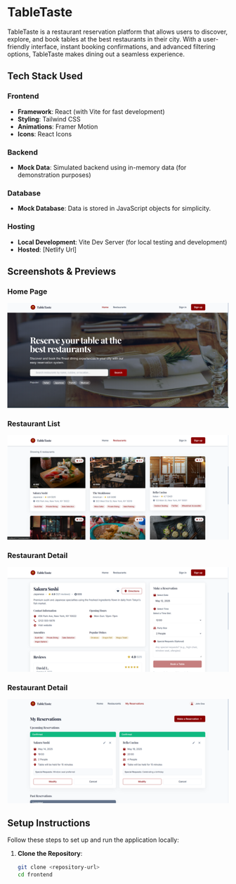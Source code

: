 # TableTaste

TableTaste is a restaurant reservation platform that allows users to discover, explore, and book tables at the best restaurants in their city. With a user-friendly interface, instant booking confirmations, and advanced filtering options, TableTaste makes dining out a seamless experience.

## Tech Stack Used

### Frontend
- **Framework**: React (with Vite for fast development)
- **Styling**: Tailwind CSS
- **Animations**: Framer Motion
- **Icons**: React Icons

### Backend
- **Mock Data**: Simulated backend using in-memory data (for demonstration purposes)

### Database
- **Mock Database**: Data is stored in JavaScript objects for simplicity.

### Hosting
- **Local Development**: Vite Dev Server (for local testing and development)
- **Hosted**: [Netlify Url]

## Screenshots & Previews

### Home Page
![Home Page](./public/HomePage.png)

### Restaurant List
![Restaurant List](./public/RestaurantPage.png)

### Restaurant Detail
![Restaurant Detail](./public/BookingPage.png)

### Restaurant Detail
![Booking Detail](./public/ReservationsPage.png)

## Setup Instructions

Follow these steps to set up and run the application locally:

1. **Clone the Repository**:
   ```bash
   git clone <repository-url>
   cd frontend
